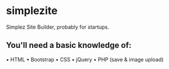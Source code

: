 simplezite
==========

Simplez Site Builder, probably for startups.


You'll need a basic knowledge of:
---------------------------------

• HTML
• Bootstrap
• CSS
• jQuery
• PHP (save & image upload)
